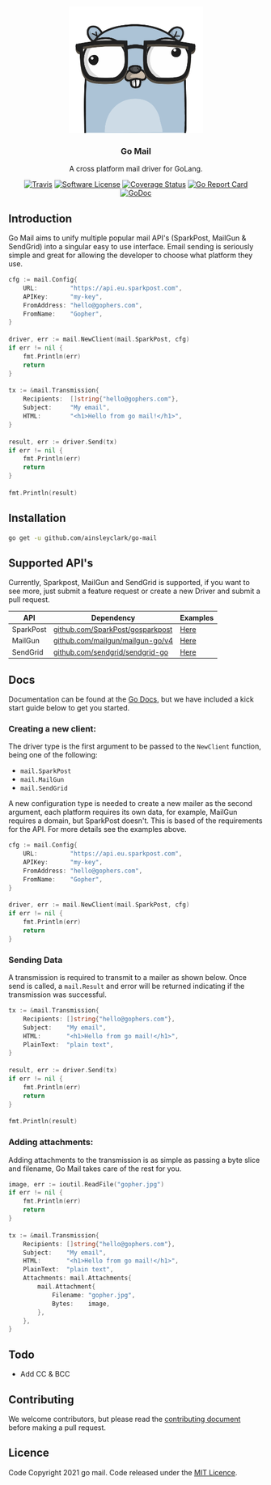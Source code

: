 <p align="center">
  <img alt="Gopher" src="logo.svg" height="250" />
  <h3 align="center">Go Mail</h3>
  <p align="center">A cross platform mail driver for GoLang.</p>
  <p align="center">
    <a href="https://travis-ci.com/ainsleyclark/go-mail"><img alt="Travis" src="https://www.travis-ci.com/ainsleyclark/go-mail.svg?branch=main"></a>
    <a href="/LICENSE.md"><img alt="Software License" src="https://img.shields.io/badge/license-MIT-brightgreen.svg?style=flat-square"></a>
    <a href='https://coveralls.io/github/ainsleyclark/go-mail?branch=main'><img src='https://coveralls.io/repos/github/ainsleyclark/go-mail/badge.svg?branch=main' alt='Coverage Status' /></a>
    <a href="https://goreportcard.com/report/github.com/ainsleyclark/go-mail"><img alt="Go Report Card" src="https://goreportcard.com/badge/github.com/ainsleyclark/go-mail"></a>
    <a href="https://pkg.go.dev/github.com/ainsleyclark/go-mail"><img src="https://godoc.org/github.com/ainsleyclark/go-mail?status.svg" alt="GoDoc"></a>
  </p>
</p>

## Introduction

Go Mail aims to unify multiple popular mail API's (SparkPost, MailGun & SendGrid) into a singular easy to use interface. Email sending is seriously simple and great for allowing the developer to 
choose what platform they use. 


```go
cfg := mail.Config{
    URL:         "https://api.eu.sparkpost.com",
    APIKey:      "my-key",
    FromAddress: "hello@gophers.com",
    FromName:    "Gopher",
}

driver, err := mail.NewClient(mail.SparkPost, cfg)
if err != nil {
    fmt.Println(err)
    return
}

tx := &mail.Transmission{
    Recipients:  []string{"hello@gophers.com"},
    Subject:     "My email",
    HTML:        "<h1>Hello from go mail!</h1>",
}

result, err := driver.Send(tx)
if err != nil {
    fmt.Println(err)
    return
}

fmt.Println(result)
```

## Installation

```bash
go get -u github.com/ainsleyclark/go-mail
```

## Supported API's

Currently, Sparkpost, MailGun and SendGrid is supported, if you want to see more, just submit a feature request or create a new Driver and
submit a pull request.

| API         | Dependency                                                                   | Examples                      |
|-------------|------------------------------------------------------------------------------|-------------------------------|
| SparkPost   | [github.com/SparkPost/gosparkpost](https://github.com/SparkPost/gosparkpost) | [Here](examples/sparkpost.go) |
| MailGun     | [github.com/mailgun/mailgun-go/v4](github.com/mailgun/mailgun-go/v4])        | [Here](examples/mailgun.go)   |
| SendGrid    | [github.com/sendgrid/sendgrid-go](github.com/sendgrid/sendgrid-go)           | [Here](examples/sendgrid.go)  |

## Docs

Documentation can be found at the [Go Docs](https://pkg.go.dev/github.com/ainsleyclark/go-mail), but we have included a kick start guide below to get you started.

### Creating a new client:

The driver type is the first argument to be passed to the `NewClient` function, being one of the following:

- `mail.SparkPost`
- `mail.MailGun`
- `mail.SendGrid`

A new configuration type is needed to create a new mailer as the second argument, each platform requires its own data, 
for example, MailGun requires a domain, but SparkPost doesn't.
This is based of the requirements for the API. For more details see the examples above.

```go
cfg := mail.Config{
    URL:         "https://api.eu.sparkpost.com",
    APIKey:      "my-key",
    FromAddress: "hello@gophers.com",
    FromName:    "Gopher",
}

driver, err := mail.NewClient(mail.SparkPost, cfg)
if err != nil {
    fmt.Println(err)
    return
}
```

### Sending Data

A transmission is required to transmit to a mailer as shown below. Once send is called, a `mail.Result` and error will be returned 
indicating if the transmission was successful.

```go
tx := &mail.Transmission{
    Recipients: []string{"hello@gophers.com"},
    Subject:    "My email",
    HTML:       "<h1>Hello from go mail!</h1>",
    PlainText:  "plain text",
}

result, err := driver.Send(tx)
if err != nil {
    fmt.Println(err)
    return
}

fmt.Println(result)
```

### Adding attachments:

Adding attachments to the transmission is as simple as passing a byte slice and filename, 
Go Mail takes care of the rest for you.

```go
image, err := ioutil.ReadFile("gopher.jpg")
if err != nil {
    fmt.Println(err)
    return
}

tx := &mail.Transmission{
    Recipients: []string{"hello@gophers.com"},
    Subject:    "My email",
    HTML:       "<h1>Hello from go mail!</h1>",
    PlainText:  "plain text",
    Attachments: mail.Attachments{
        mail.Attachment{
            Filename: "gopher.jpg",
            Bytes:    image,
        },
    },
}
```

## Todo

- Add CC & BCC

## Contributing

We welcome contributors, but please read the [contributing document](CONTRIBUTING.md) before making a pull request.

## Licence

Code Copyright 2021 go mail. Code released under the [MIT Licence](LICENCE).
